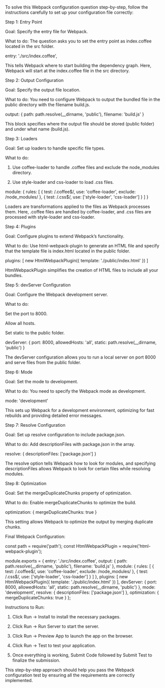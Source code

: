 To solve this Webpack configuration question step-by-step, follow the instructions carefully to set up your configuration file correctly:

Step 1: Entry Point

Goal: Specify the entry file for Webpack.

What to do: The question asks you to set the entry point as index.coffee located in the src folder.


entry: './src/index.coffee',

This tells Webpack where to start building the dependency graph. Here, Webpack will start at the index.coffee file in the src directory.

Step 2: Output Configuration

Goal: Specify the output file location.

What to do: You need to configure Webpack to output the bundled file in the public directory with the filename build.js.


output: {
    path: path.resolve(__dirname, 'public'),
    filename: 'build.js'
}

This block specifies where the output file should be stored (public folder) and under what name (build.js).

Step 3: Loaders

Goal: Set up loaders to handle specific file types.

What to do:

1. Use coffee-loader to handle .coffee files and exclude the node_modules directory.


2. Use style-loader and css-loader to load .css files.




module: {
    rules: [
        {
            test: /\.coffee$/,
            use: 'coffee-loader',
            exclude: /node_modules/
        },
        {
            test: /\.css$/,
            use: ['style-loader', 'css-loader']
        }
    ]
}

Loaders are transformations applied to the files as Webpack processes them. Here, .coffee files are handled by coffee-loader, and .css files are processed with style-loader and css-loader.

Step 4: Plugins

Goal: Configure plugins to extend Webpack’s functionality.

What to do: Use html-webpack-plugin to generate an HTML file and specify that the template file is index.html located in the public folder.


plugins: [
    new HtmlWebpackPlugin({
        template: './public/index.html'
    })
]

HtmlWebpackPlugin simplifies the creation of HTML files to include all your bundles.

Step 5: devServer Configuration

Goal: Configure the Webpack development server.

What to do:

Set the port to 8000.

Allow all hosts.

Set static to the public folder.



devServer: {
    port: 8000,
    allowedHosts: 'all',
    static: path.resolve(__dirname, 'public')
}

The devServer configuration allows you to run a local server on port 8000 and serve files from the public folder.

Step 6: Mode

Goal: Set the mode to development.

What to do: You need to specify the Webpack mode as development.


mode: 'development'

This sets up Webpack for a development environment, optimizing for fast rebuilds and providing detailed error messages.

Step 7: Resolve Configuration

Goal: Set up resolve configuration to include package.json.

What to do: Add descriptionFiles with package.json in the array.


resolve: {
    descriptionFiles: ['package.json']
}

The resolve option tells Webpack how to look for modules, and specifying descriptionFiles allows Webpack to look for certain files while resolving modules.

Step 8: Optimization

Goal: Set the mergeDuplicateChunks property of optimization.

What to do: Enable mergeDuplicateChunks to optimize the build.


optimization: {
    mergeDuplicateChunks: true
}

This setting allows Webpack to optimize the output by merging duplicate chunks.

Final Webpack Configuration:

const path = require('path');
const HtmlWebpackPlugin = require('html-webpack-plugin');

module.exports = {
    entry: './src/index.coffee',
    output: {
        path: path.resolve(__dirname, 'public'),
        filename: 'build.js'
    },
    module: {
        rules: [
            {
                test: /\.coffee$/,
                use: 'coffee-loader',
                exclude: /node_modules/
            },
            {
                test: /\.css$/,
                use: ['style-loader', 'css-loader']
            }
        ]
    },
    plugins: [
        new HtmlWebpackPlugin({
            template: './public/index.html'
        })
    ],
    devServer: {
        port: 8000,
        allowedHosts: 'all',
        static: path.resolve(__dirname, 'public')
    },
    mode: 'development',
    resolve: {
        descriptionFiles: ['package.json']
    },
    optimization: {
        mergeDuplicateChunks: true
    }
};

Instructions to Run:

1. Click Run -> Install to install the necessary packages.


2. Click Run -> Run Server to start the server.


3. Click Run -> Preview App to launch the app on the browser.


4. Click Run -> Test to test your application.


5. Once everything is working, Submit Code followed by Submit Test to finalize the submission.



This step-by-step approach should help you pass the Webpack configuration test by ensuring all the requirements are correctly implemented.

